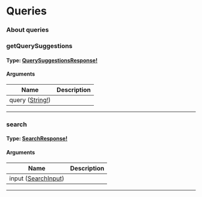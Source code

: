 # Queries

### About queries



### getQuerySuggestions

#### Type: [QuerySuggestionsResponse!](objects.md#querysuggestionsresponse)

 

#### Arguments

| Name | Description |
|------|-------------|
| query ([String!](scalars.md#string)) |  |

---

### search

#### Type: [SearchResponse!](objects.md#searchresponse)

 

#### Arguments

| Name | Description |
|------|-------------|
| input ([SearchInput](input_objects.md#searchinput)) |  |

---